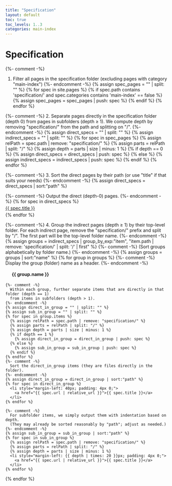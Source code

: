 ```yaml
---
title: "Specification"
layout: default
toc: true
toc_levels: 1..3 
categories: main-index
---
```


# Specification

{%- comment -%}
  1. Filter all pages in the specification folder (excluding pages with category "main-index")
{%- endcomment -%}
{% assign spec_pages = "" | split: "" %}
{% for spec in site.pages %}
  {% if spec.path contains 'specification/' and spec.categories contains 'main-index' == false %}
    {% assign spec_pages = spec_pages | push: spec %}
  {% endif %}
{% endfor %}

{%- comment -%}
  2. Separate pages directly in the specification folder (depth 0)
     from pages in subfolders (depth ≥ 1).
     We compute depth by removing "specification/" from the path and splitting on "/".
{%- endcomment -%}
{% assign direct_specs = "" | split: "" %}
{% assign indirect_specs = "" | split: "" %}
{% for spec in spec_pages %}
  {% assign relPath = spec.path | remove: "specification/" %}
  {% assign parts = relPath | split: "/" %}
  {% assign depth = parts | size | minus: 1 %}
  {% if depth == 0 %}
    {% assign direct_specs = direct_specs | push: spec %}
  {% else %}
    {% assign indirect_specs = indirect_specs | push: spec %}
  {% endif %}
{% endfor %}

{%- comment -%}
  3. Sort the direct pages by their path (or use "title" if that suits your needs)
{%- endcomment -%}
{% assign direct_specs = direct_specs | sort:"path" %}

<ul style="list-style: none; padding: 0; margin: 0;">
  {%- comment -%}
    Output the direct (depth-0) pages.
  {%- endcomment -%}
  {% for spec in direct_specs %}
    <li style="margin-left: 0px; padding: 4px 0;">
      <a href="{{ spec.url | relative_url }}">{{ spec.title }}</a>
    </li>
  {% endfor %}

  {%- comment -%}
    4. Group the indirect pages (depth ≥ 1) by their top-level folder.
       For each indirect page, remove the "specification/" prefix and split by "/".
       The first part will be the top-level folder name.
  {%- endcomment -%}
  {% assign groups = indirect_specs | group_by_exp:"item", "item.path | remove: 'specification/' | split: '/' | first" %}
  {%- comment -%}
    (Sort groups alphabetically by folder name.)
  {%- endcomment -%}
  {% assign groups = groups | sort:"name" %}
  {% for group in groups %}
    {%- comment -%}
      Display the group (folder) name as a header.
    {%- endcomment -%}
    <li style="margin-left: 20px; font-weight: bold; padding: 4px 0;">{{ group.name }}</li>
    
    {%- comment -%}
      Within each group, further separate items that are directly in that folder (depth == 1)
      from items in subfolders (depth > 1).
    {%- endcomment -%}
    {% assign direct_in_group = "" | split: "" %}
    {% assign sub_in_group = "" | split: "" %}
    {% for spec in group.items %}
      {% assign relPath = spec.path | remove: "specification/" %}
      {% assign parts = relPath | split: "/" %}
      {% assign depth = parts | size | minus: 1 %}
      {% if depth == 1 %}
        {% assign direct_in_group = direct_in_group | push: spec %}
      {% else %}
        {% assign sub_in_group = sub_in_group | push: spec %}
      {% endif %}
    {% endfor %}
    {%- comment -%}
      Sort the direct_in_group items (they are files directly in the folder).
    {%- endcomment -%}
    {% assign direct_in_group = direct_in_group | sort:"path" %}
    {% for spec in direct_in_group %}
      <li style="margin-left: 40px; padding: 4px 0;">
        <a href="{{ spec.url | relative_url }}">{{ spec.title }}</a>
      </li>
    {% endfor %}
    
    {%- comment -%}
      For subfolder items, we simply output them with indentation based on depth.
      (They may already be sorted reasonably by "path"; adjust as needed.)
    {%- endcomment -%}
    {% assign sub_in_group = sub_in_group | sort:"path" %}
    {% for spec in sub_in_group %}
      {% assign relPath = spec.path | remove: "specification/" %}
      {% assign parts = relPath | split: "/" %}
      {% assign depth = parts | size | minus: 1 %}
      <li style="margin-left: {{ depth | times: 20 }}px; padding: 4px 0;">
        <a href="{{ spec.url | relative_url }}">{{ spec.title }}</a>
      </li>
    {% endfor %}
    
  {% endfor %}
</ul>
